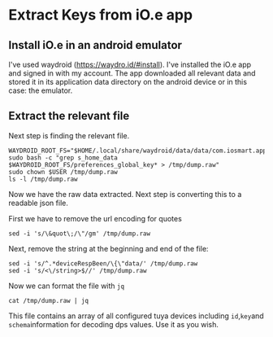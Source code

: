 # Extract Keys from iO.e app
## Install iO.e in an android emulator
I've used waydroid (https://waydro.id/#install). I've installed the iO.e app and signed in with my account. The app downloaded all relevant data and stored it in its application data directory on the android device or in this case: the emulator.

## Extract the relevant file
Next step is finding the relevant file. 

```
WAYDROID_ROOT_FS="$HOME/.local/share/waydroid/data/data/com.iosmart.app/shared_prefs"
sudo bash -c "grep s_home_data $WAYDROID_ROOT_FS/preferences_global_key* > /tmp/dump.raw" 
sudo chown $USER /tmp/dump.raw
ls -l /tmp/dump.raw
```

Now we have the raw data extracted. Next step is converting this to a readable json file.

First we have to remove the url encoding for quotes
```
sed -i 's/\&quot\;/\"/gm' /tmp/dump.raw
```
Next, remove the string at the beginning and end of the file:
```
sed -i 's/^.*deviceRespBeen/\{\"data/' /tmp/dump.raw
sed -i 's/<\/string>$//' /tmp/dump.raw
```
Now we can format the file with `jq`
```
cat /tmp/dump.raw | jq

```
This file contains an array of all configured tuya devices including `id`,`key`and `schema`information for decoding dps values. Use it as you wish.